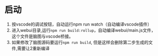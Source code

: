 # 启动

1. 按vscode的调试按钮，自动运行npm run watch（自动编译vscode插件）
2. 进入webui目录,运行`npm run build:rollup`，自动编译webui/main.js文件，这个文件是脑图与vscode桥接。
3. 如果修改了脑图源码要运行`npm run build`, 但是这样会删除第二步生成的文件,需要让2重新编译